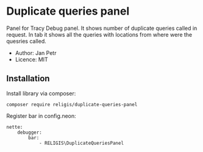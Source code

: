# Duplicate queries panel

Panel for Tracy Debug panel. It shows number of duplicate queries called in request. In tab it shows all the queries with locations from where were the quesries called.

* Author: Jan Petr
* Licence: MIT

Installation
------------

Install library via composer:

```
composer require religis/duplicate-queries-panel
```

Register bar in config.neon:

```
nette:
    debugger:
        bar: 
            - RELIGIS\DuplicateQueriesPanel
```